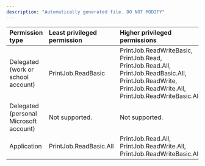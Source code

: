 ```yaml
---
description: "Automatically generated file. DO NOT MODIFY"
---
```


|Permission type|Least privileged permission|Higher privileged permissions|
|:---|:---|:---|
|Delegated (work or school account)|PrintJob.ReadBasic|PrintJob.ReadWriteBasic, PrintJob.Read, PrintJob.Read.All, PrintJob.ReadBasic.All, PrintJob.ReadWrite, PrintJob.ReadWrite.All, PrintJob.ReadWriteBasic.All|
|Delegated (personal Microsoft account)|Not supported.|Not supported.|
|Application|PrintJob.ReadBasic.All|PrintJob.Read.All, PrintJob.ReadWrite.All, PrintJob.ReadWriteBasic.All|

